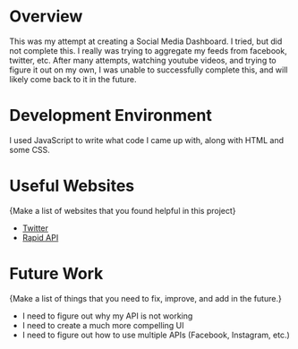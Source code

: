 # Overview

This was my attempt at creating a Social Media Dashboard. I tried, but did not complete this. I really was trying to aggregate my feeds from facebook, twitter, etc. After many attempts, watching youtube videos, and trying to figure it out on my own, I was unable to successfully complete this, and will likely come back to it in the future.


# Development Environment

I used JavaScript to write what code I came up with, along with HTML and some CSS. 


# Useful Websites

{Make a list of websites that you found helpful in this project}

- [Twitter](https://developer.twitter.com/en/docs/tutorials/step-by-step-guide-to-making-your-first-request-to-the-twitter-api-v2)
- [Rapid API](https://rapidapi.com/blog/how-to-use-the-twitter-api-with-javascript/)

# Future Work

{Make a list of things that you need to fix, improve, and add in the future.}

- I need to figure out why my API is not working
- I need to create a much more compelling UI
- I need to figure out how to use multiple APIs (Facebook, Instagram, etc.)